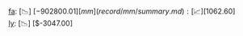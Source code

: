 [fa](record/fa/summary.md): [📉] [$-902800.01]  
[mm](record/mm/summary.md): [📈] [$1062.60]  
[ly](record/ly/summary.md): [📉] [$-3047.00]  
